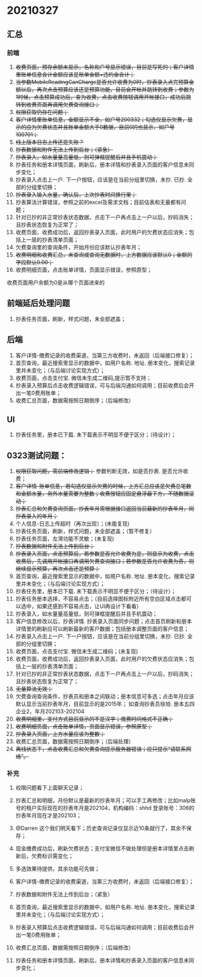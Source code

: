 # 20210327

## 汇总

### 前端

1. ~~收费页面，预存余额未显示，名称和户号显示错误，目前是写死的；客户详情里账单信息合计金额应该是账单金额+违约金合计；~~
2. ~~当参数MobileReadingCanCharge是否允许收费为0时，抄表录入点完预算金额以后，再次点击预算应该还是预算功能，目前会开帐并跳转到收费；参数为1时候，点击预算成功后，变为收费，点击收费按钮调用开帐接口，成功后跳转到收费页面再调用欠费查询接口；~~
3. ~~权限获取仍存在问题；~~
4. ~~客户详情里账单信息，金额显示不全，如户号200332；勾选仅显示欠费，显示的应为欠费状态并且账单金额大于0数据，目前0的也显示，如户号100701；~~
5. ~~线上版本日志上传还是失败？~~
6. ~~抄表数据和附件无法上传到后台；（紧急）~~
7.  ~~抄表录入，如水量量高量低，则可弹框提醒后并且手机震动；~~
8.  抄表任务和册本详情页面，刷新后，册本详情和抄表录入页面的客户信息未同步变化；
9.  抄表录入点击上一户. 下一户按钮，应该是在当前分组里切换，未抄. 已抄. 全部的分组里切换；
10. ~~抄表录入输入水量，确认后，上次抄表时间换行里；~~
11. 抄表算法计算错误，参照之前的excel及需求文档；目前估表和无量都有问题；
12. 针对已抄的非正常抄表状态数据，点击下一户再点击上一户以后，抄码消失；且抄表状态恢复为正常了；
13. 收费页面，收费成功后，返回抄表录入页面，此时用户的欠费状态应消失；包括上一层的抄表清单页面；
14. 欠费查询里的查询条件，开始月份应该默认抄表年月；
15. ~~收费明细和收费汇总，未查询或查询无数据时，上方数据应该默认0；金额的字段默认0.00；~~
16. 收费明细页面，点击账单详情，页面显示错误，参照原型；

收费页面用户余额为0是从哪个页面进来的
## 前端延后处理问题

1. 抄表任务页面，刷新，样式问题，未全部遮盖；

## 后端

1. 客户详情-缴费记录的收费渠道，当第三方收费时，未返回（后端接口修复）；
2. 首页查询，最近搜索里显示的数据中，如用户名称. 地址. 册本变化，搜索记录里并未变化；（与后端讨论实现方式）；
3. 收费页面，点击支付宝. 微信未生成二维码,提示暂不支持；
4. 抄表录入预算后点击收费逻辑错误，可与后端沟通如何调用；目前收费后会开出一笔0费用账单；
5. 收费汇总页面，数据需按照日期倒序；（后端修改）

## UI

1. 抄表任务里，册本已下载. 未下载表示不明显不便于区分；（待设计）；

## 0323测试问题：
1. ~~权限获取问题，需前端修改逻辑；~~ 参数判断无效，如是否抄表. 是否允许收费；
2. ~~客户详情-账单信息，若勾选仅显示欠费的时候，上方汇总应该是欠费总笔数和金额水量，另外水量需要为整数；收费按钮应固定悬浮最下方，不随数据滚动；~~
3. ~~抄表汇总和欠费查询页面，抄表年月需根据接口返回当前最新的抄表年月，同抄表录入的年月；~~
4. 个人信息-日志上传超时（再次出现）；(未能复现)
5. 抄表任务页面，刷新，样式问题，未全部遮盖；（暂不修复）
6. 抄表任务页面，左滑功能不灵敏；(未复现)
7. ~~抄表数据和附件无法上传到后台；~~
8. ~~抄表录入页面，点击预算后，若参数是否允许收费为是，则显示为收费，点击收费后，先调用开帐接口再调用欠费查询接口；若参数是否允许收费为否，则继续显示预算，再次点击还是预算；~~
9. 首页查询，最近搜索里显示的数据中，如用户名称. 地址. 册本变化，搜索记录里并未变化；（与后端讨论实现方式）；
10. 抄表任务里，册本已下载. 未下载表示不明显不便于区分；（待设计）；
11. 抄表任务册本选择，不容易点击；（目前选择图标附近所有空白区域点击都可以选中，如果还感到不容易点击，让UI再设计下看看）
12. 抄表录入，如水量量高量低，则可弹框提醒后并且手机震动；
13. 客户信息修改以后，抄表详情. 抄表录入页面同步问题；点击首页刷新和册本详情里的刷新应可以刷新最新的客户数据；包括册本调整页面的客户信息；
14. 抄表录入点击上一户. 下一户按钮，应该是在当前分组里切换，未抄. 已抄. 全部的分组里切换；
15. 收费页面，点击支付宝. 微信未生成二维码；(未复现)
16. 收费页面，收费成功后，返回抄表录入页面，此时用户的欠费状态应消失；包括上一层的抄表清单页面；
17. 针对已抄的非正常抄表状态数据，点击下一户再点击上一户以后，抄码消失；且抄表状态恢复为正常了；
18. ~~无量算法无效；~~
19. 欠费查询查询条件，抄表员和册本之间联动；册本信息可多选；点击年月应该默认显示当前抄表年月，目前显示的是2015年； 如查询抄表员徐旭. 册本五四企业2，年月202103-202104
20. ~~收费明细里，支付方式目前显示的不是汉字；缴费时间格式不正确；~~
21. ~~收费明细页面，点击账单详情，页面显示错误，参照原型；~~
22. ~~抄表录入页面，上方水量应该为整数；~~
23. 收费汇总页面，数据需按照日期倒序；（后端处理）
24. ~~离线状态下，点击收费汇总和欠费查询提示服务器错误；应只提示“请联系网络”。~~

### 补充

1. 权限问题看下上面聊天记录；
3. 抄表汇总和明细，月份默认是最新的抄表年月；可以手工再修改；比如malp账号的租户实际现在的抄表年月是202104，机构编码：shhd 登录账号：306的抄表年月现在才是202103；
9. @Darren 这个我们明天看下；历史查询记录仅显示近10条就行了，其余不保存；
16. 现金缴费成功后，刷新欠费状态；支付宝微信不做处理但是册本详情里点击刷新后，欠费标识需变化；
19. 多选效果待提供，其余功能可先做；

4. 客户详情-缴费记录的收费渠道，当第三方收费时，未返回（后端接口修复）；
8. 抄表数据和附件无法上传到后台；（紧急）
9. 首页查询，最近搜索里显示的数据中，如用户名称. 地址. 册本变化，搜索记录里并未变化；（与后端讨论实现方式）；
16. 抄表录入预算后点击收费逻辑错误，可与后端沟通如何调用；目前收费后会开出一笔0费用账单；
22. 收费汇总页面，数据需按照日期倒序；（后端修改）
12. 抄表任务和册本详情页面，刷新后，册本详情和抄表录入页面的客户信息未同步变化；
